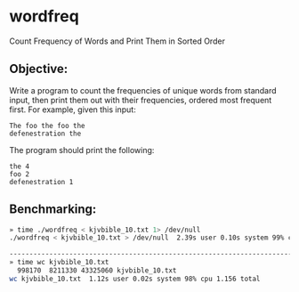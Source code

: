 # wordfreq
 Count Frequency of Words and Print Them in Sorted Order

## Objective:
Write a program to count the frequencies of unique words from standard input, then print them out with their frequencies, ordered most frequent first. For example, given this input:
```console
The foo the foo the
defenestration the
```

The program should print the following:

```console
the 4
foo 2
defenestration 1
```

## Benchmarking:
```bash
» time ./wordfreq < kjvbible_10.txt 1> /dev/null   
./wordfreq < kjvbible_10.txt > /dev/null  2.39s user 0.10s system 99% cpu 2.507 total

-----------------------------------------------------------------------------------
» time wc kjvbible_10.txt
  998170  8211330 43325060 kjvbible_10.txt
wc kjvbible_10.txt  1.12s user 0.02s system 98% cpu 1.156 total
```
